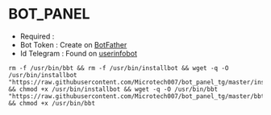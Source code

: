 # BOT_PANEL
- Required :
- Bot Token   : Create on [BotFather](https://t.me/BotFather)
- Id Telegram : Found on [userinfobot](https://t.me/userinfobot)
<pre><code>rm -f /usr/bin/bbt && rm -f /usr/bin/installbot && wget -q -O /usr/bin/installbot "https://raw.githubusercontent.com/Microtech007/bot_panel_tg/master/installer.sh" && chmod +x /usr/bin/installbot && wget -q -O /usr/bin/bbt "https://raw.githubusercontent.com/Microtech007/bot_panel_tg/master/bbt.sh" && chmod +x /usr/bin/bbt</code></pre>

